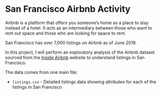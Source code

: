 # San Francisco Airbnb Activity
Airbnb is a platform that offers you someone’s home as a place to stay instead of a hotel. It acts as an intermediary between those who want to rent out space and those who are looking for space to rent. 

San Francisco has over 7,000 listings on Airbnb as of June 2019. 

In this project, I will perform an exploratory analysis of the Airbnb dataset sourced from the [Inside Airbnb](http://insideairbnb.com/about.html#disclaimers) website to understand listings in San Francisco. 

The data comes from one main file:
- `listings.csv` - Detailed listings data showing attributes for each of the listings in San Francisco 
